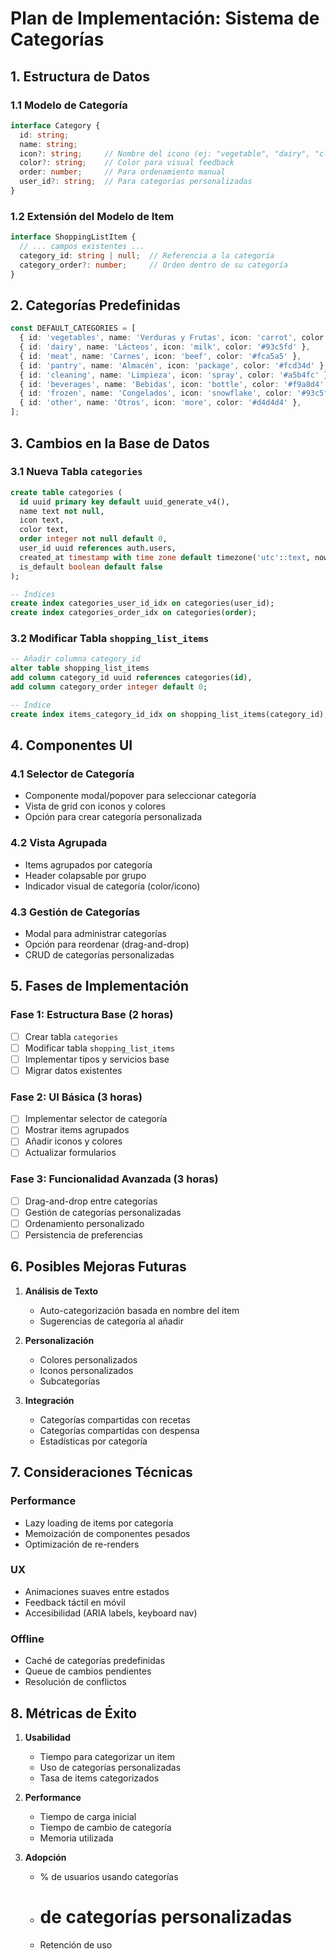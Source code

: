 # Plan de Implementación: Sistema de Categorías

## 1. Estructura de Datos

### 1.1 Modelo de Categoría
```typescript
interface Category {
  id: string;
  name: string;
  icon?: string;     // Nombre del icono (ej: "vegetable", "dairy", "cleaning")
  color?: string;    // Color para visual feedback
  order: number;     // Para ordenamiento manual
  user_id?: string;  // Para categorías personalizadas
}
```

### 1.2 Extensión del Modelo de Item
```typescript
interface ShoppingListItem {
  // ... campos existentes ...
  category_id: string | null;  // Referencia a la categoría
  category_order?: number;     // Orden dentro de su categoría
}
```

## 2. Categorías Predefinidas

```typescript
const DEFAULT_CATEGORIES = [
  { id: 'vegetables', name: 'Verduras y Frutas', icon: 'carrot', color: '#4ade80' },
  { id: 'dairy', name: 'Lácteos', icon: 'milk', color: '#93c5fd' },
  { id: 'meat', name: 'Carnes', icon: 'beef', color: '#fca5a5' },
  { id: 'pantry', name: 'Almacén', icon: 'package', color: '#fcd34d' },
  { id: 'cleaning', name: 'Limpieza', icon: 'spray', color: '#a5b4fc' },
  { id: 'beverages', name: 'Bebidas', icon: 'bottle', color: '#f9a8d4' },
  { id: 'frozen', name: 'Congelados', icon: 'snowflake', color: '#93c5fd' },
  { id: 'other', name: 'Otros', icon: 'more', color: '#d4d4d4' },
];
```

## 3. Cambios en la Base de Datos

### 3.1 Nueva Tabla `categories`
```sql
create table categories (
  id uuid primary key default uuid_generate_v4(),
  name text not null,
  icon text,
  color text,
  order integer not null default 0,
  user_id uuid references auth.users,
  created_at timestamp with time zone default timezone('utc'::text, now()),
  is_default boolean default false
);

-- Índices
create index categories_user_id_idx on categories(user_id);
create index categories_order_idx on categories(order);
```

### 3.2 Modificar Tabla `shopping_list_items`
```sql
-- Añadir columna category_id
alter table shopping_list_items 
add column category_id uuid references categories(id),
add column category_order integer default 0;

-- Índice
create index items_category_id_idx on shopping_list_items(category_id);
```

## 4. Componentes UI

### 4.1 Selector de Categoría
- Componente modal/popover para seleccionar categoría
- Vista de grid con iconos y colores
- Opción para crear categoría personalizada

### 4.2 Vista Agrupada
- Items agrupados por categoría
- Header colapsable por grupo
- Indicador visual de categoría (color/icono)

### 4.3 Gestión de Categorías
- Modal para administrar categorías
- Opción para reordenar (drag-and-drop)
- CRUD de categorías personalizadas

## 5. Fases de Implementación

### Fase 1: Estructura Base (2 horas)
- [ ] Crear tabla `categories`
- [ ] Modificar tabla `shopping_list_items`
- [ ] Implementar tipos y servicios base
- [ ] Migrar datos existentes

### Fase 2: UI Básica (3 horas)
- [ ] Implementar selector de categoría
- [ ] Mostrar items agrupados
- [ ] Añadir iconos y colores
- [ ] Actualizar formularios

### Fase 3: Funcionalidad Avanzada (3 horas)
- [ ] Drag-and-drop entre categorías
- [ ] Gestión de categorías personalizadas
- [ ] Ordenamiento personalizado
- [ ] Persistencia de preferencias

## 6. Posibles Mejoras Futuras

1. **Análisis de Texto**
   - Auto-categorización basada en nombre del item
   - Sugerencias de categoría al añadir

2. **Personalización**
   - Colores personalizados
   - Iconos personalizados
   - Subcategorías

3. **Integración**
   - Categorías compartidas con recetas
   - Categorías compartidas con despensa
   - Estadísticas por categoría

## 7. Consideraciones Técnicas

### Performance
- Lazy loading de items por categoría
- Memoización de componentes pesados
- Optimización de re-renders

### UX
- Animaciones suaves entre estados
- Feedback táctil en móvil
- Accesibilidad (ARIA labels, keyboard nav)

### Offline
- Caché de categorías predefinidas
- Queue de cambios pendientes
- Resolución de conflictos

## 8. Métricas de Éxito

1. **Usabilidad**
   - Tiempo para categorizar un item
   - Uso de categorías personalizadas
   - Tasa de items categorizados

2. **Performance**
   - Tiempo de carga inicial
   - Tiempo de cambio de categoría
   - Memoria utilizada

3. **Adopción**
   - % de usuarios usando categorías
   - # de categorías personalizadas
   - Retención de uso